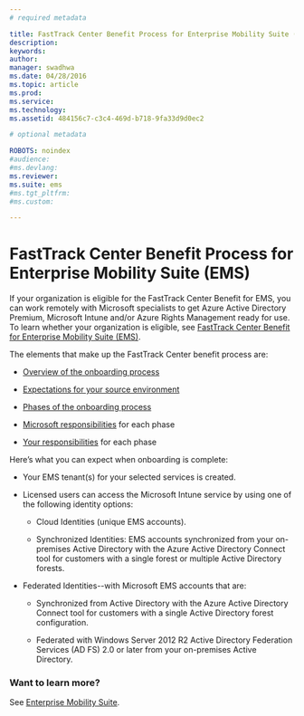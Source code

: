 ```yaml
---
# required metadata

title: FastTrack Center Benefit Process for Enterprise Mobility Suite (EMS)
description:
keywords:
author: 
manager: swadhwa
ms.date: 04/28/2016
ms.topic: article
ms.prod:
ms.service:
ms.technology:
ms.assetid: 484156c7-c3c4-469d-b718-9fa33d9d0ec2

# optional metadata

ROBOTS: noindex
#audience:
#ms.devlang:
ms.reviewer: 
ms.suite: ems
#ms.tgt_pltfrm:
#ms.custom:

---
```


# FastTrack Center Benefit Process for Enterprise Mobility Suite (EMS)
If your organization is eligible for the FastTrack Center Benefit for EMS, you can work remotely with Microsoft specialists to get Azure Active Directory Premium, Microsoft Intune and/or Azure Rights Management ready for use. To learn whether your organization is eligible, see [FastTrack Center Benefit for Enterprise Mobility Suite (EMS)](fasttrack-center-benefit-for-enterprise-mobility-suite-ems.md).


The elements that make up the FastTrack Center benefit process are: 

-   [Overview of the onboarding process](fasttrack-center-benefit-process-for-ems-overview.md)

-   [Expectations for your source environment](fasttrack-center-benefit-process-for-ems-environment-expectations.md)

-   [Phases of the onboarding process](fasttrack-center-benefit-process-for-ems-phases.md)

-   [Microsoft responsibilities](fasttrack-center-benefit-process-for-ems-microsoft-responsibilities.md) for each phase

-   [Your responsibilities](fasttrack-center-benefit-process-for-ems-your-responsibilities.md) for each phase

Here’s what you can expect when onboarding is complete:

-   Your EMS tenant(s) for your selected services is created.

-   Licensed users can access the Microsoft Intune service by using one of the following identity options:

    -   Cloud Identities (unique EMS accounts).

    -   Synchronized Identities: EMS accounts synchronized from your on-premises Active Directory with  the Azure Active Directory Connect tool for customers with a single forest or multiple Active Directory forests.

-   Federated Identities--with Microsoft EMS accounts that are:

    -   Synchronized from Active Directory with the Azure Active Directory Connect tool for customers with a single Active Directory forest configuration.

    -   Federated with Windows Server 2012 R2 Active Directory Federation Services (AD FS) 2.0 or later from your on-premises Active Directory.



### Want to learn more?
See [Enterprise Mobility Suite](https://www.microsoft.com/en-us/server-cloud/enterprise-mobility/overview.aspx).

